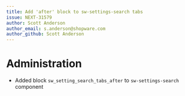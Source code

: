 ```yaml
---
title: Add 'after' block to sw-settings-search tabs
issue: NEXT-31579
author: Scott Anderson
author_email: s.anderson@shopware.com
author_github: Scott Anderson
---
```

# Administration
* Added block `sw_setting_search_tabs_after` to `sw-settings-search` component

